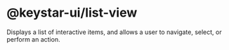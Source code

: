# @keystar-ui/list-view

Displays a list of interactive items, and allows a user to navigate, select, or
perform an action.
